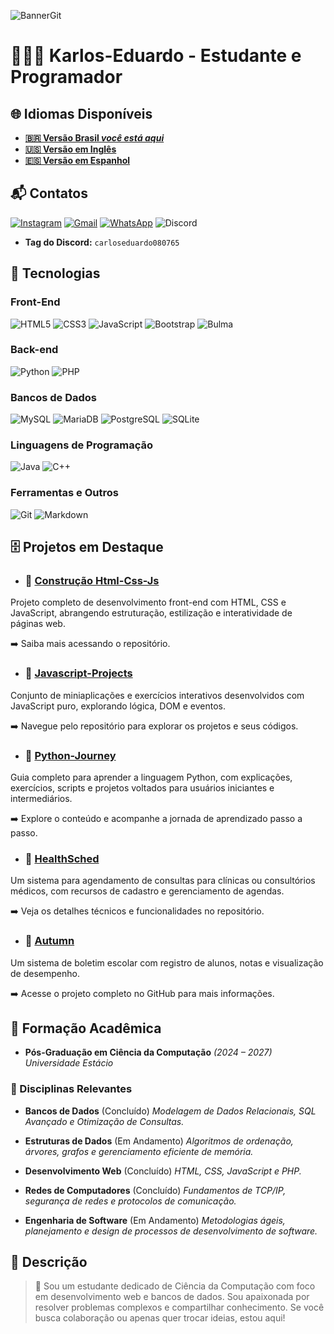 ![BannerGit](https://github.com/user-attachments/assets/5197ae50-5466-4bbe-8de3-71718a15c593)

# 🧑🏼‍💻 Karlos-Eduardo - Estudante e Programador

## 🌐 Idiomas Disponíveis

- **[🇧🇷 Versão Brasil *você está aqui*](https://github.com/Karlos-Eduardo-Mrqs/Karlos-Eduardo-Mrqs/blob/main/README-BR.md)**
- **[🇺🇸 Versão em Inglês](https://github.com/Karlos-Eduardo-Mrqs/Karlos-Eduardo-Mrqs/blob/main/README.md)**
- **[🇪🇸 Versão em Espanhol](https://github.com/Karlos-Eduardo-Mrqs/Karlos-Eduardo-Mrqs/blob/main/README-ES.md)**

## 📬 Contatos 
[![Instagram](https://img.shields.io/badge/Instagram-E4405F?style=for-the-badge&logo=instagram&logoColor=white)](https://www.instagram.com/karlosmrqsdev/)
[![Gmail](https://img.shields.io/badge/Gmail-D14836?style=for-the-badge&logo=gmail&logoColor=white)](mailto:cadumcarlos@gmail.com)
[![WhatsApp](https://img.shields.io/badge/WhatsApp-25D366?style=for-the-badge&logo=whatsapp&logoColor=white)](https://wa.me/5521979667744)
![Discord](https://img.shields.io/badge/Discord-7289DA?style=for-the-badge&logo=discord&logoColor=white)
- **Tag do Discord:** `carloseduardo080765`

## 📱 Tecnologias 

### Front-End
![HTML5](https://img.shields.io/badge/HTML5-E34F26?style=for-the-badge&logo=html5&logoColor=white) ![CSS3](https://img.shields.io/badge/CSS3-1572B6?style=for-the-badge&logo=css3&logoColor=white) ![JavaScript](https://img.shields.io/badge/JavaScript-323330?style=for-the-badge&logo=javascript&logoColor=F7DF1E) ![Bootstrap](https://img.shields.io/badge/Bootstrap-563D7C?style=for-the-badge&logo=bootstrap&logoColor=white) ![Bulma](https://img.shields.io/badge/bulma-00D0B1?style=for-the-badge&logo=bulma&logoColor=white)

### Back-end
![Python](https://img.shields.io/badge/Python-3776AB?style=for-the-badge&logo=python&logoColor=white) ![PHP](https://img.shields.io/badge/PHP-777BB4?style=for-the-badge&logo=php&logoColor=white)

### Bancos de Dados
![MySQL](https://img.shields.io/badge/MySQL-005C84?style=for-the-badge&logo=mysql&logoColor=white) ![MariaDB](https://img.shields.io/badge/MariaDB-003545?style=for-the-badge&logo=mariadb&logoColor=white) ![PostgreSQL](https://img.shields.io/badge/PostgreSQL-316192?style=for-the-badge&logo=postgresql&logoColor=white) ![SQLite](https://img.shields.io/badge/sqlite-%2307405e.svg?style=for-the-badge&logo=sqlite&logoColor=white)

### Linguagens de Programação
![Java](https://img.shields.io/badge/Java-ED8B00?style=for-the-badge&logo=openjdk&logoColor=white) ![C++](https://img.shields.io/badge/C%2B%2B-00599C?style=for-the-badge&logo=c%2B%2B&logoColor=white)

### Ferramentas e Outros
![Git](https://img.shields.io/badge/Git-F05032?style=for-the-badge&logo=git&logoColor=white) ![Markdown](https://img.shields.io/badge/Markdown-000000?style=for-the-badge&logo=markdown&logoColor=white)

## 🗄️ Projetos em Destaque

- ### 📁 [Construção Html-Css-Js](https://github.com/Karlos-Eduardo-Mrqs/Construction-Html-Css-Javascript)

Projeto completo de desenvolvimento front-end com HTML, CSS e JavaScript, abrangendo estruturação, estilização e interatividade de páginas web.

➡️ Saiba mais acessando o repositório.

- ### 💼 [Javascript-Projects](https://github.com/Karlos-Eduardo-Mrqs/Javascript-Projects)

Conjunto de miniaplicações e exercícios interativos desenvolvidos com JavaScript puro, explorando lógica, DOM e eventos.

➡️ Navegue pelo repositório para explorar os projetos e seus códigos.

- ### 🐍 [Python-Journey](https://github.com/Karlos-Eduardo-Mrqs/Python-Journey)

Guia completo para aprender a linguagem Python, com explicações, exercícios, scripts e projetos voltados para usuários iniciantes e intermediários.

➡️ Explore o conteúdo e acompanhe a jornada de aprendizado passo a passo.

- ### 🥼 [HealthSched](https://github.com/Karlos-Eduardo-Mrqs/Scheduling_Project-HealthSched)

Um sistema para agendamento de consultas para clínicas ou consultórios médicos, com recursos de cadastro e gerenciamento de agendas.

➡️ Veja os detalhes técnicos e funcionalidades no repositório.

- ### 🏫 [Autumn](https://github.com/Karlos-Eduardo-Mrqs/Bulletin_Project)

Um sistema de boletim escolar com registro de alunos, notas e visualização de desempenho.

➡️ Acesse o projeto completo no GitHub para mais informações.

## 📘 Formação Acadêmica

- **Pós-Graduação em Ciência da Computação** *(2024 – 2027)*
_Universidade Estácio_

### 🎒 Disciplinas Relevantes

- **Bancos de Dados** (Concluído)
_Modelagem de Dados Relacionais, SQL Avançado e Otimização de Consultas._

- **Estruturas de Dados** (Em Andamento)
_Algoritmos de ordenação, árvores, grafos e gerenciamento eficiente de memória._

- **Desenvolvimento Web** (Concluído)
_HTML, CSS, JavaScript e PHP._

- **Redes de Computadores** (Concluído)
_Fundamentos de TCP/IP, segurança de redes e protocolos de comunicação._

- **Engenharia de Software** (Em Andamento)
_Metodologias ágeis, planejamento e design de processos de desenvolvimento de software._

## 📝 Descrição
> 🚀 Sou um estudante dedicado de Ciência da Computação com foco em desenvolvimento web e bancos de dados. Sou apaixonada por resolver problemas complexos e compartilhar conhecimento. Se você busca colaboração ou apenas quer trocar ideias, estou aqui!
